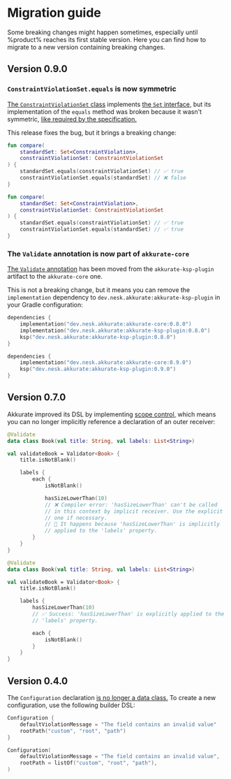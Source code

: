# Migration guide

Some breaking changes might happen sometimes, especially until %product% reaches its first stable version. Here you can
find how to migrate to a new version containing breaking changes.

## Version 0.9.0

### `ConstraintViolationSet.equals` is now symmetric

[The
`ConstraintViolationSet` class](https://akkurate.dev/api/akkurate-core/dev.nesk.akkurate.constraints/-constraint-violation-set/index.html)
implements [the `Set` interface,](https://kotlinlang.org/api/latest/jvm/stdlib/kotlin.collections/-set/) but its
implementation of the `equals` method was broken because it wasn't
symmetric, [like required by the specification.](https://kotlinlang.org/api/latest/jvm/stdlib/kotlin/-any/equals.html)

This release fixes the bug, but it brings a breaking change:

<tabs>
<tab title="Before v0.9.0">

```kotlin
fun compare(
    standardSet: Set<ConstraintViolation>,
    constraintViolationSet: ConstraintViolationSet
) {
    standardSet.equals(constraintViolationSet) // ✅ true
    constraintViolationSet.equals(standardSet) // ❌ false
}
```

</tab>
<tab title="After v0.9.0">

```kotlin
fun compare(
    standardSet: Set<ConstraintViolation>,
    constraintViolationSet: ConstraintViolationSet
) {
    standardSet.equals(constraintViolationSet) // ✅ true
    constraintViolationSet.equals(standardSet) // ✅ true
}
```

</tab>
</tabs>

### The `Validate` annotation is now part of `akkurate-core`

[The `Validate` annotation](https://akkurate.dev/api/akkurate-core/dev.nesk.akkurate.annotations/-validate/index.html)
has been moved from the `akkurate-ksp-plugin` artifact to the `akkurate-core` one.

This is not a breaking change, but it means you can remove the `implementation` dependency to
`dev.nesk.akkurate:akkurate-ksp-plugin` in your Gradle configuration:

<tabs>
<tab title="Before v0.9.0">

```kotlin
dependencies {
    implementation("dev.nesk.akkurate:akkurate-core:0.8.0")
    implementation("dev.nesk.akkurate:akkurate-ksp-plugin:0.8.0")
    ksp("dev.nesk.akkurate:akkurate-ksp-plugin:0.8.0")
}
```

</tab>
<tab title="After v0.9.0">

```kotlin
dependencies {
    implementation("dev.nesk.akkurate:akkurate-core:0.9.0")
    ksp("dev.nesk.akkurate:akkurate-ksp-plugin:0.9.0")
}
```

</tab>
</tabs>

## Version 0.7.0

Akkurate improved its DSL by
implementing [scope control,](https://kotlinlang.org/docs/type-safe-builders.html#scope-control-dslmarker) which means
you can no longer implicitly reference a declaration of an outer receiver:

<tabs>
<tab title="With implicit receivers">

```kotlin
@Validate
data class Book(val title: String, val labels: List<String>)

val validateBook = Validator<Book> {
    title.isNotBlank()

    labels {
        each {
            isNotBlank()

            hasSizeLowerThan(10)
            // ❌ Compiler error: 'hasSizeLowerThan' can't be called
            // in this context by implicit receiver. Use the explicit
            // one if necessary.
            // 💬 It happens because 'hasSizeLowerThan' is implicitly
            // applied to the 'labels' property.
        }
    }
}
```

</tab>
<tab title="With explicit receivers">

```kotlin
@Validate
data class Book(val title: String, val labels: List<String>)

val validateBook = Validator<Book> {
    title.isNotBlank()

    labels {
        hasSizeLowerThan(10)
        // ✅ Success: 'hasSizeLowerThan' is explicitly applied to the
        // 'labels' property.

        each {
            isNotBlank()
        }
    }
}
```

</tab>
</tabs>

## Version 0.4.0

The `Configuration`
declaration [is no longer a data class.](https://kotlinlang.org/docs/jvm-api-guidelines-backward-compatibility.html#don-t-use-data-classes-in-an-api)
To create a new configuration, use the following builder DSL:

<tabs>
<tab title="After v0.4.0">

```kotlin
Configuration {
    defaultViolationMessage = "The field contains an invalid value"
    rootPath("custom", "root", "path")
}
```

</tab>
<tab title="Before v0.4.0">

```kotlin
Configuration(
    defaultViolationMessage = "The field contains an invalid value",
    rootPath = listOf("custom", "root", "path"),
)
```

</tab>
</tabs>
